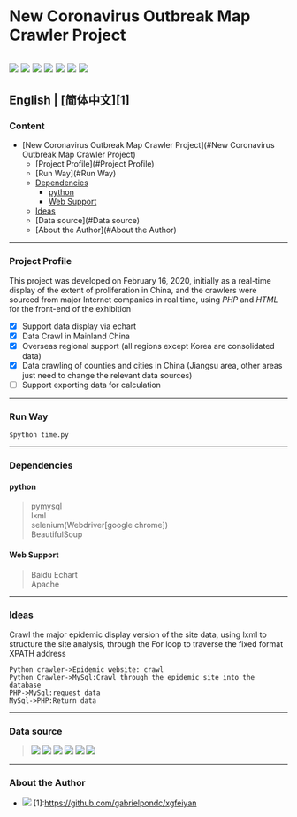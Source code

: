 # New Coronavirus Outbreak Map Crawler Project
<a href="https://github.com/topics/html"><img src = "https://img.shields.io/badge/-HTML5-E34F26?style=flat&logo=html5&logoColor=white"></a> <a href="https://github.com/topics/mysql"><img src="https://img.shields.io/badge/-MySQL-F29111?style=flat&logo=mysql&logoColor=FFFFFF"></a> <a href="https://github.com/topics/javascript"><img src="https://img.shields.io/badge/-JavaScript-eed718?style=flat&logo=javascript&logoColor=ffffff"></a>  <a href="https://github.com/gabrielpondc/xgfeiyan/blob/master/LICENSE"><img src="https://img.shields.io/hexpm/l/plug?style=flat"></a> <a href="https://github.com/topics/python"><img src="https://img.shields.io/badge/-Python-black?style=flat&logo=python&logoColor=white"></a> <a href="https://github.com/gabrielpondc/xgfeiyan/fork?fragment=1"><img src="https://img.shields.io/github/forks/gabrielpondc/xgfeiyan?label=Fork&logo=github"></a>  <a href="https://github.com/gabrielpondc"><img src="https://img.shields.io/github/watchers/gabrielpondc/xgfeiyan?label=Watchers&logo=github"></a>
---
English | [简体中文][1]
---
### Content

- [New Coronavirus Outbreak Map Crawler Project](#New Coronavirus Outbreak Map Crawler Project)
    + [Project Profile](#Project Profile)
    + [Run Way](#Run Way)
    + [Dependencies](#Dependencies)
      - [python](#python)
      - [Web Support](#web-support)
    + [Ideas](#Ideas)
    + [Data source](#Data source)
    + [About the Author](#About the Author)
---
### Project Profile
This project was developed on February 16, 2020, initially as a real-time display of the extent of proliferation in China, and the crawlers were sourced from major Internet companies in real time, using *PHP* and *HTML* for the front-end of the exhibition

- [X] Support data display via echart
- [x] Data Crawl in Mainland China
- [x] Overseas regional support (all regions except Korea are consolidated data)
- [x] Data crawling of counties and cities in China (Jiangsu area, other areas just need to change the relevant data sources)
- [ ] Support exporting data for calculation

***
### Run Way

    $python time.py
***
### Dependencies
#### python
> pymysql  
>lxml  
>selenium(Webdriver[google chrome])  
>BeautifulSoup  
#### Web Support
>Baidu Echart  
>Apache  

***
### Ideas
Crawl the major epidemic display version of the site data, using lxml to structure the site analysis, through the For loop to traverse the fixed format XPATH address
```seq
Python crawler->Epidemic website: crawl
Python Crawler->MySql:Crawl through the epidemic site into the database
PHP->MySql:request data
MySql->PHP:Return data
```
***
### Data source

> <a href="https://news.qq.com/zt2020/page/feiyan.htm?from=timeline&isappinstalled=0#/"><img src="https://img.shields.io/badge/Source-QQ News-brightgreen"></a>
> <a href="http://activity.peopleapp.com/broadcast/?from=timeline"><img src="https://img.shields.io/badge/Source-RenmingNews-red"></a>
> <a href="https://ncov.dxy.cn/ncovh5/view/pneumonia?from=singlemessage&isappinstalled=0"><img src="https://img.shields.io/badge/Source-Dingxiangyuan-blue"></a>
> <a href="https://news.sina.cn/zt_d/yiqing0121?ua=iPhone9%2C4__weibo__10.1.2__iphone__os13.3&from=10A1293010&wm=3200_0002&isappinstalled=0"><img src="https://img.shields.io/badge/Source-Sina News-critical"></a> 
>  <a href="https://news.sina.cn/project/fy2020/yq_province.shtml?province=jiangsu"><img src="https://img.shields.io/badge/Source-Sina News(JiangSu)-critical"></a> 
> <a href="https://coronaboard.kr"><img src="https://img.shields.io/badge/Source-Korean Corona Board-lightblue"></a> 
***
### About the Author

* <a href="https://github.com/gabrielpondc"><img src="http://img.shields.io/badge/-Github-FFFFFF?style=flat&logo=github&logoColor=000000"></a>
[1]:https://github.com/gabrielpondc/xgfeiyan
